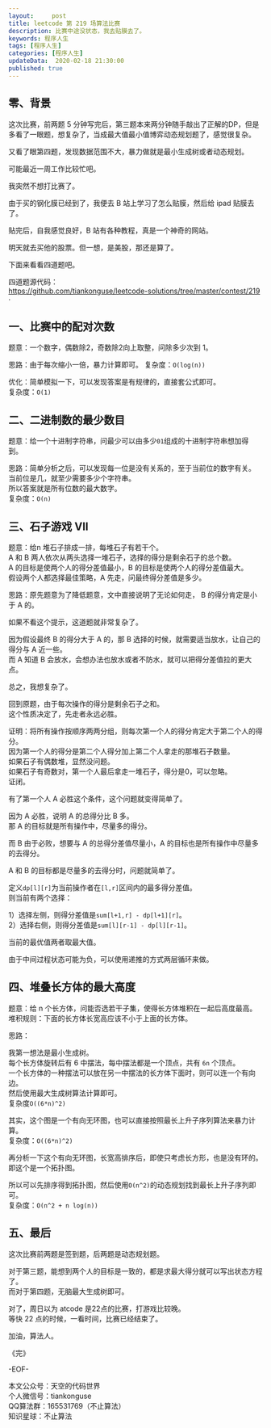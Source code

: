 ```yaml
---   
layout:     post  
title: leetcode 第 219 场算法比赛  
description: 比赛中途没状态，我去贴膜去了。   
keywords: 程序人生  
tags: [程序人生]    
categories: [程序人生]  
updateData:  2020-02-18 21:30:00  
published: true  
---  
```



## 零、背景  


这次比赛，前两题 5 分钟写完后，第三题本来两分钟随手敲出了正解的DP，但是多看了一眼题，想复杂了，当成最大值最小值博弈动态规划题了，感觉很复杂。  


又看了眼第四题，发现数据范围不大，暴力做就是最小生成树或者动态规划。  


可能最近一周工作比较忙吧。  


我突然不想打比赛了。


由于买的钢化膜已经到了，我便去 B 站上学习了怎么贴膜，然后给 ipad 贴膜去了。  


贴完后，自我感觉良好，B 站有各种教程，真是一个神奇的网站。  


明天就去买他的股票。但一想，是美股，那还是算了。  


下面来看看四道题吧。  


四道题源代码：  
https://github.com/tiankonguse/leetcode-solutions/tree/master/contest/219  ·



## 一、比赛中的配对次数  


题意：一个数字，偶数除2，奇数除2向上取整，问除多少次到 1。  


思路：由于每次缩小一倍，暴力计算即可。
复杂度：`O(log(n))`  


优化：简单模拟一下，可以发现答案是有规律的，直接套公式即可。  
复杂度：`O(1)`  


## 二、二进制数的最少数目  


题意：给一个十进制字符串，问最少可以由多少`01`组成的十进制字符串想加得到。  


思路：简单分析之后，可以发现每一位是没有关系的，至于当前位的数字有关。  
当前位是几，就至少需要多少个字符串。  
所以答案就是所有位数的最大数字。  
复杂度：`O(n)`  


## 三、石子游戏 VII  


题意：给n 堆石子排成一排，每堆石子有若干个。  
A 和 B 两人依次从两头选择一堆石子，选择的得分是剩余石子的总个数。  
A 的目标是使两个人的得分差值最小，B 的目标是使两个人的得分差值最大。  
假设两个人都选择最佳策略，A 先走，问最终得分差值是多少。  


思路：原先题意为了降低题意，文中直接说明了无论如何走， B 的得分肯定是小于 A 的。  


如果不看这个提示，这道题就非常复杂了。  


因为假设最终 B 的得分大于 A 的，那 B 选择的时候，就需要适当放水，让自己的得分与 A 近一些。  
而 A 知道 B 会放水，会想办法也放水或者不防水，就可以把得分差值拉的更大点。  

总之，我想复杂了。  


回到原题，由于每次操作的得分是剩余石子之和。  
这个性质决定了，先走者永远必胜。  


证明：将所有操作按顺序两两分组，则每次第一个人的得分肯定大于第二个人的得分。  
因为第一个人的得分是第二个人得分加上第二个人拿走的那堆石子数量。  
如果石子有偶数堆，显然没问题。  
如果石子有奇数对，第一个人最后拿走一堆石子，得分是0，可以忽略。  
证闭。  


有了第一个人 A 必胜这个条件，这个问题就变得简单了。  


因为 A 必胜，说明 A 的总得分比 B 多。  
那 A 的目标就是所有操作中，尽量多的得分。  


而 B 由于必败，想要与 A 的总得分差值尽量小，A 的目标也是所有操作中尽量多的去得分。  


A 和 B 的目标都是尽量多的去得分时，问题就简单了。  


定义`dp[l][r]`为当前操作者在`[l,r]`区间内的最多得分差值。  
则当前有两个选择：  


1）选择左侧，则得分差值是`sum[l+1,r] - dp[l+1][r]`。  
2）选择右侧，则得分差值是`sum[l][r-1] - dp[l][r-1]`。  


当前的最优值两者取最大值。  


由于中间过程状态可能为负，可以使用递推的方式两层循环来做。  


## 四、堆叠长方体的最大高度  

题意：给 n 个长方体，问能否选若干子集，使得长方体堆积在一起后高度最高。  
堆积规则：下面的长方体长宽高应该不小于上面的长方体。  


思路：


我第一想法是最小生成树。  
每个长方体旋转后有 6 中摆法，每中摆法都是一个顶点，共有 `6n` 个顶点。  
一个长方体的一种摆法可以放在另一中摆法的长方体下面时，则可以连一个有向边。  
然后使用最大生成树算法计算即可。  
复杂度`O((6*n)^2)`  


其实，这个图是一个有向无环图，也可以直接按照最长上升子序列算法来暴力计算。  
复杂度：`O((6*n)^2)`  


再分析一下这个有向无环图，长宽高排序后，即使只考虑长方形，也是没有环的。  
即这个是一个拓扑图。  


所以可以先排序得到拓扑图，然后使用`O(n^2)`的动态规划找到最长上升子序列即可。  
复杂度：`O(n^2 + n log(n))`


## 五、最后  


这次比赛前两题是签到题，后两题是动态规划题。  


对于第三题，能想到两个人的目标是一致的，都是求最大得分就可以写出状态方程了。  
而对于第四题，无脑最大生成树即可。  


对了，周日以为 atcode 是22点的比赛，打游戏比较晚。  
等快 22 点的时候，一看时间，比赛已经结束了。  



加油，算法人。  


《完》  


-EOF-  



本文公众号：天空的代码世界  
个人微信号：tiankonguse  
QQ算法群：165531769（不止算法）  
知识星球：不止算法  

